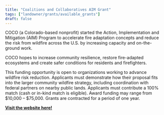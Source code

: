 ```yaml
---
title: "Coalitions and Collaboratives AIM Grant"
tags: ["landowner/grants/available_grants"]
draft: false
---
```


COCO (a Colorado-based nonprofit) started the Action, Implementation and Mitigation (AIM) Program to accelerate fire adaptation concepts and reduce the risk from wildfire across the U.S. by increasing capacity and on-the-ground work. 

COCO hopes to increase community resilience, restore fire-adapted ecosystems and create safer conditions for residents and firefighters. 

This funding opportunity is open to organizations working to advance wildfire risk reduction. Applicants must demonstrate how their proposal fits into the larger community wildfire strategy, including coordination with federal partners on nearby public lands. Applicants must contribute a 100% match (cash or in-kind match is eligible).  Award funding may range from $10,000 – $75,000. Grants are contracted for a period of one year. 

[**Visit the website here!**](https://co-co.org/aim-grant/)